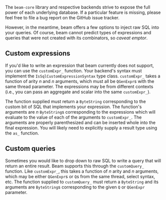 The `beam-core` library and respective backends strive to expose the full power
of each underlying database. If a particular feature is missing, please feel
free to file a bug report on the GitHub issue tracker.

However, in the meantime, beam offers a few options to inject raw SQL into your
queries. Of course, beam cannot predict types of expressions and queries that
were not created with its combinators, so *caveat emptor*.

## Custom expressions

If you'd like to write an expression that beam currently does not support, you
can use the `customExpr_` function. Your backend's syntax must implement the
`IsSqlCustomExpressionSyntax` type class. `customExpr_` takes a function of
arity *n* and *n* arguments, which must all be `QGenExpr`s with the same thread
parameter. The expressions may be from different contexts (i.e., you can pass an
aggregate and scalar into the same `customExpr_`).

The function supplied must return a `ByteString` corresponding to the custom bit
of SQL that implements your expression. The function's arguments are *n*
`ByteString`s corresponding to the expressions which will evaluate to the value
of each of the arguments to `customExpr_`. The arguments are properly
parenthesized and can be inserted whole into the final expression. You will
likely need to explicitly supply a result type using the `as_` function.

## Custom queries

Sometimes you would like to drop down to raw SQL to write a query that will
return an entire result. Beam supports this through the `customQuery_` function.
Like `customExpr_`, this takes a function of *n* arity and *n* arguments, which
may be either `QGenExpr`s or `Q`s from the same thread, select syntax, etc. The
function supplied to `customQuery_` must return a `ByteString` and its arguments
are `ByteString`s corresponding to the given `Q` or `QGenExpr` parameter.

